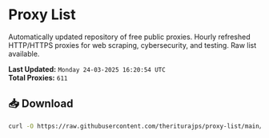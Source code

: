 # Proxy List

Automatically updated repository of free public proxies. Hourly refreshed HTTP/HTTPS proxies for web scraping, cybersecurity, and testing. Raw list available.

**Last Updated:** `Monday 24-03-2025 16:20:54 UTC`  
**Total Proxies:** `611`

## 📥 Download
```bash
curl -O https://raw.githubusercontent.com/theriturajps/proxy-list/main/proxies.txt
